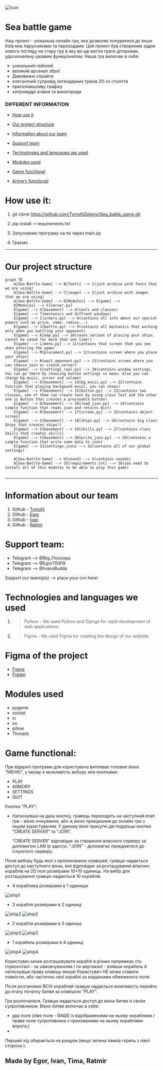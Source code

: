 ![Icon](/image/readme_images/game_icon.png)

# Sea battle game
Наш проект - унікальна онлайн гра, яка дозволяє понуритися до екшн боїв між парусниками та пароходами. Цей проект був створеним задля нового погляду на стару гру в яку ви ще могли грати дітлахами, удосконалену цікавим функціоналом.
Наша гра включає в себе:
- унікальний гейплей
- великий арсенал зброї 
- Дивовижні спрайти
- елегантний супровід легендарних треків 20-го століття
- приголомшливу графіку
- хитромудрі ачівки та винагороди


### DIFFERENT INFORMATION 

- [How use it](#how-use-it)

- [Our project structure](#our-project-structure)

- [Information about our team](#information-about-our-team)

- [Support team](#support-team)

- [Technologies and languages we used](#technologies-and-languages-we-used)

- [Modules used](#modules-used)

- [Game functional](#)

- [Armory functional](#)




# How use it:
1. git clone https://github.com/TymofiiZelenyi/Sea_battle_game.git

2. pip install -r requirements.txt

3. Запускаємо програму на пк через main.py

4. Граємо


---

# Our project structure

```mermaid
graph TD
    A[Sea-Battle-Game] --> B[fonts] --> 1(just archive with fonts that we are using)
    A[Sea-Battle-Game] --> C[image] --> 2(just archive with images that we are using)
    A[Sea-Battle-Game] --> D[Modules] --> E[game] --> 
    D[Modules] --> F[server.py]
    E[game] --> G[basement] --> 4(tools and classes)
    E[game] --> 7(mechanics and diffrent windows)
    E[game] --> I[armory.py] --> 8(contains all info about our special powers such as price, name, radius...)
    E[game] --> J[battle.py] --> 9(contains all mechanics that working only when you battling your opponent)
    E[game] --> K[map.py] --> 10(saves variant of placing your ships. cannot be saved for more than one time!)
    E[game] --> L[menu.py] --> 11(contains that screen that you see when entering the game)
    E[game] --> M[placement.py] --> 12(contains screen where you place your ships)
    E[game] --> N[wait_opponent.py] --> 13(contains screen where you can choose join or create_server)
    E[game] --> S[settings_real.py] --> 30(contains window settings. You can go there by choosing button settings in menu. Also you can change bg music, cursor and volume)
    E[game] --> O[basement] --> 14[bg_music.py] --> 22(contains function that playing backgound music. you can choos)
    E[game] --> P[basement] --> 15[button.py] --> 23(contains two classes, one of them can create text by using class Text and the other one is Button that creates a presseable button)
    E[game] --> Q[basement] --> 16[read_json.py] --> 24(contains simple function that reads json and returns dict)
    E[game] --> R[basement] --> 17[screen.py] --> 25(contains object screen)
    E[game] --> S[basement] --> 18[ships.py] --> 26(contains big class Ships that creates ships!)
    E[game] --> U[basement] --> 19[skills.py] --> 27(contains class Skills that creates skills)
    E[game] --> V[basement] --> 20[write_json.py] --> 28(contains a simple function that write some data to json)
    E[game] --> 31[settings.json] --> 32(contains all of our global settings)
    
    A[Sea-Battle-Game] --> H[sound] --> 5(contains sounds)
    A[Sea-Battle-Game] --> 35[requirements.txt] --> 36(you need to install all of this modules to be able to play this game)


```
---

# Information about our team

1. Github - [Tymofii](https://github.com/TymofiiZelenyi)
2. Github - [Egor](https://github.com/Egor1586)
3. Github - [Ivan](https://github.com/IvanovIvaan)
4. Github - [Ratmir]()

# Support team:
- Telegram --> @Big_Floooopa
- Telegram --> @Egor115819
- Telegram --> @IvanoBudda

Support our team(pls) --> place your cvv here!


# Technologies and languages we used
1. >Python - We used Python and Django for rapid development of web applications.
2. >Figma - We used Figma for creating the design of our website.   



# Figma of the project

- [Figma](https://www.figma.com/design/joBvMYOgpufLtGiCqvJnJt/Untitled?node-id=0-1&t=JThopTyiUqR1RWHE-1)
- [Figjam](https://www.figma.com/board/tlhJvV4adRfLPIy0UZ9NUE/Untitled?node-id=1-5&t=6B7FpF1CBX8vuU7X-1)


# Modules used

- pygame 
- socket
- io
- os
- pillow 
- Threads 


# Game functional:

При відкриті програми для користувача випливає головне вікно "МЕНЮ", у якому є можливість вибору між кнопками:
- PLAY
- ARMORY
- SETTINGS
- QUIT

Кнопка "PLAY":
- Натиснувши на дану кнопку, гравець переходить на наступний етап гри - вікно очікування, або ж вікно приєднання до онлайн гри з іншим користувачем. У даному вікні присутні дві подальші кнопки "CREATE SERVER" та "JOIN". 
    
    "CREATE SERVER" відповідає за створення власного серверу за допомогою LAN Ip адесси.
    "JOIN" - допомагає приєднатися до існуючого серверу.
    
Після вибору будь якої з пропонованих клавішей, гравцю надається доступ до наступного вікна, яке відповідає за розташування власних кораблів на 2D полі розмірами 10*10 одиниць. На вибір для розташування гравцю надаються 10 кораблів:

- 4 кораблика розмірами в 1 одиницю

![ship1](/image/ship/1-SHIP-True.png)

- 3 корабля розмірами в 2 одиниці

![ship2](/image/ship/2-SHIP-True.png)
![ship2](/image/ship/2-SHIP-False.png)

- 2 корабля розмірами в 3 одиниці

![ship3](/image/ship/3-SHIP-True.png)
![ship3](/image/ship/3-SHIP-False.png)

- 1 корабель розмірами в 4 одиниці

![ship4](/image/ship/4-SHIP-True.png)
![ship4](/image/ship/4-SHIP-False.png)

Користувач може розташовувати кораблі в різних напрямках (по горизонталі - за замовчуванням / по вертикалі - взявши корабель й натиснувши праву клавішу миши)
Користувач НЕ може ставити повністю, або частично свої кораблі за кордонами обмеженого поля.

Після розтановки ВСІХ кораблей гравцю надається можливість перейти до етапу початку битви за клавішою "PLAY".

Гра розпочалася. Гравцю надається доступ до вікна битви із своїм супротивником. Вікно битви включає в себе:

- два поля (ліве поле - ВАШЕ із відображеними на ньому кораблями / праве поле супротивника з прихованими на ньому кораблями ворога.)
- 

 Перший хід обирається на рандом (якщо зелена лампа горить з лівої сторони ). 











## Made by Egor, Ivan, Tima, Ratmir

